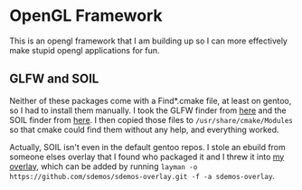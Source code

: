 # OpenGL Framework #

This is an opengl framework that I am building up so I can more effectively
make stupid opengl applications for fun. 

## GLFW and SOIL

Neither of these packages come with a Find\*.cmake file, at least on gentoo, so
I had to install them manually. I took the GLFW finder from
[here](https://github.com/PixarAnimationStudios/OpenSubdiv/blob/master/cmake/FindGLFW.cmake)
and the SOIL finder from
[here](https://github.com/JoeyDeVries/LearnOpenGL/blob/master/cmake/modules/FindSOIL.cmake).
I then copied those files to `/usr/share/cmake/Modules` so that cmake could
find them without any help, and everything worked.

Actually, SOIL isn't even in the default gentoo repos. I stole an ebuild from
someone elses overlay that I found who packaged it and I threw it into [my
overlay](https://github.com/sdemos/sdemos-overlay), which can be added by
running `layman -o https://github.com/sdemos/sdemos-overlay.git -f -a
sdemos-overlay`.
